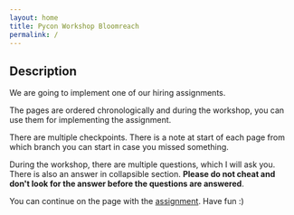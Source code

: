 ```yaml
---
layout: home
title: Pycon Workshop Bloomreach
permalink: /
---
```


## Description

We are going to implement one of our hiring assignments.

The pages are ordered chronologically and during the workshop, you can use them for implementing the assignment.

There are multiple checkpoints. There is a note at start of each page from which branch you can start in case you
missed something.

During the workshop, there are multiple questions, which I will ask you. There is also an answer in collapsible
section. **Please do not cheat and don't look for the answer before the questions are answered**.

You can continue on the page with
the [assignment](https://uondro.github.io/pycon-2022/assignment/2022-09-09-00-assigment.html). Have fun :)
